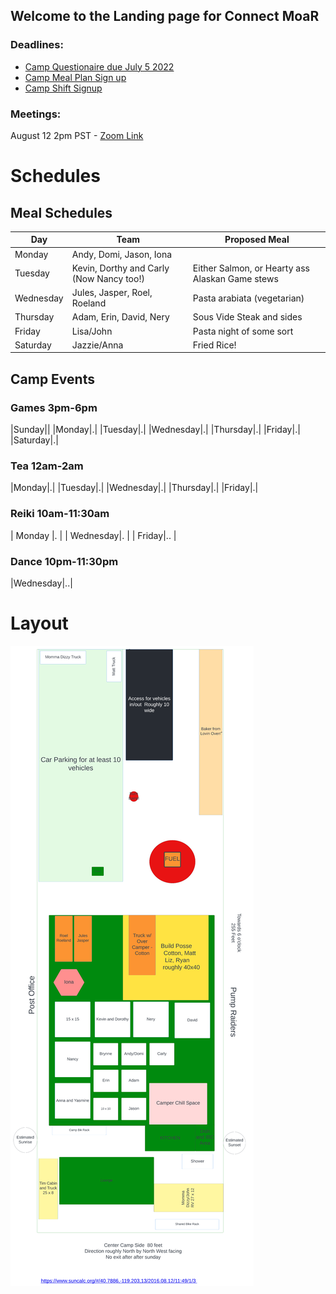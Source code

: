 ## Welcome to the Landing page for Connect MoaR

### Deadlines:
* [Camp Questionaire due July 5 2022](https://forms.gle/hVggiE9id1CJw2H59) 
* [Camp Meal Plan Sign up](https://forms.gle/Gon5jkSN8AGf1JsM8)
* [Camp Shift Signup](https://forms.gle/haT4VcDZyxvidDFYA)


### Meetings:
August 12 2pm PST - [Zoom Link](https://us02web.zoom.us/j/84185095544?pwd=TzZoVHVObEFXRXJtYlFZdlAxRFpCdz09)


# Schedules
## Meal Schedules

|Day| Team| Proposed Meal|
|---------|-------------------|----------------------------------|
|Monday| Andy, Domi, Jason, Iona| |
|Tuesday| Kevin, Dorthy and Carly  (Now Nancy too!)| Either Salmon, or Hearty ass Alaskan Game stews|
|Wednesday|Jules, Jasper, Roel, Roeland | Pasta arabiata (vegetarian)|
|Thursday|Adam, Erin, David, Nery|Sous Vide Steak and sides|
|Friday|Lisa/John|Pasta night of some sort |
|Saturday|Jazzie/Anna| Fried Rice!|


## Camp Events
### Games  3pm-6pm
|Sunday||
|Monday|.|
|Tuesday|.|
|Wednesday|.|
|Thursday|.|
|Friday|.|
|Saturday|.|

### Tea  12am-2am
|Monday|.|
|Tuesday|.|
|Wednesday|.|
|Thursday|.|
|Friday|.|

### Reiki   10am-11:30am
| Monday |. |
| Wednesday|. | 
| Friday|.. | 

### Dance  10pm-11:30pm
|Wednesday|..|



# Layout
<img src="images/camp-layout.png" alt="Camp Layout" />
